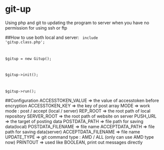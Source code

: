 # git-up
Using php and git to updating the program to server when you have no permission for using ssh or ftp

##How to use
both local and server:
<code>
include 'gitup.class.php';

$gitup = new Gitup();

$gitup->init();

$gitup->run();
</code>

##Configuration
     ACCESSTOKEN_VALUE   => the value of accesstoken before encryption
     ACCESSTOKEN_KEY     => the key of post array
     MODE                => work mode : post / accept (local / server)
     REP_ROOT            => the root path of local repository
     SERVER_ROOT         => the root path of website on server
     PUSH_URL            => the target of posting data
     POSTDATA_PATH       => file path for saving data(local)
     POSTDATA_FILENAME   => file name
     ACCEPTDATA_PATH     => file path for saving data(server)
     ACCEPTDATA_FILENAME => file name
     UPDATE_TYPE         => git command type : AMD / ALL (only can use AMD type now)
     PRINTOUT            => used like BOOLEAN, print out messages directly
